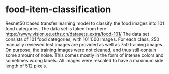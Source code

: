 # food-item-classification
Resnet50 based transfer learning model to classify the food images into 101 food categories. The data set is taken from here https://www.vision.ee.ethz.ch/datasets_extra/food-101/
The data set consists of 101 food categories, with 101'000 images. For each class, 250 manually reviewed test images are provided as well as 750 training images. On purpose, the training images were not cleaned, and thus still contain some amount of noise. This comes mostly in the form of intense colors and sometimes wrong labels. All images were rescaled to have a maximum side length of 512 pixels.
